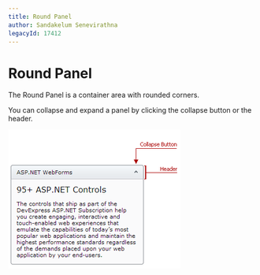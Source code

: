 ```yaml
---
title: Round Panel
author: Sandakelum Senevirathna
legacyId: 17412
---
```

# Round Panel
The Round Panel is a container area with rounded corners.

You can collapse and expand a panel by clicking the collapse button or the header.

![Round Panel overview1](../images/img24053.png)